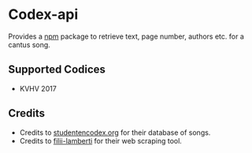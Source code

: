 # Codex-api

Provides a [npm](https://npmjs.com/package/cantus.js) package to retrieve text, page number, authors etc. for a cantus song.

## Supported Codices
- KVHV 2017

## Credits

- Credits to [studentencodex.org](https://studentencodex.org) for their database of songs.
- Credits to [filii-lamberti](https://github.com/filii-lamberti/addon-filiicodex) for their web scraping tool.